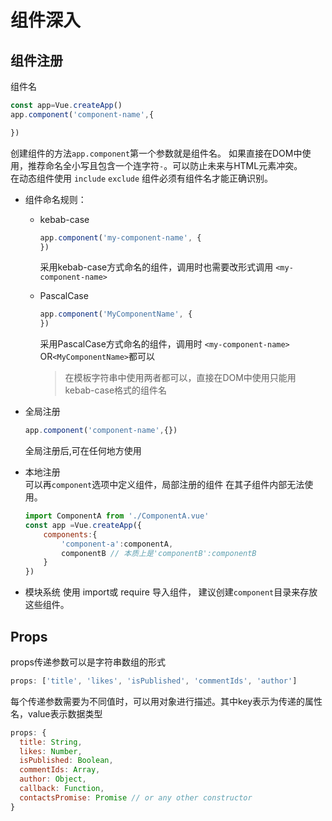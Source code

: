 # 组件深入
## 组件注册
组件名
```js
const app=Vue.createApp()
app.component('component-name',{

})
```
创建组件的方法`app.component`第一个参数就是组件名。  如果直接在DOM中使用，推荐命名全小写且包含一个连字符`-`。可以防止未来与HTML元素冲突。   
在动态组件使用 `include` `exclude` 组件必须有组件名才能正确识别。

- 组件命名规则： 
    - kebab-case  
        ```js
        app.component('my-component-name', {
        })
        ```
         采用kebab-case方式命名的组件，调用时也需要改形式调用 `<my-component-name>` 

    - PascalCase  
        ```js
        app.component('MyComponentName', {
        })
        ```
        采用PascalCase方式命名的组件，调用时 `<my-component-name>` OR`<MyComponentName>`都可以
        > 在模板字符串中使用两者都可以，直接在DOM中使用只能用 kebab-case格式的组件名
    
- 全局注册  
    ```js
    app.component('component-name',{})
    ```  
    全局注册后,可在任何地方使用
- 本地注册  
可以再`component`选项中定义组件，局部注册的组件 在其子组件内部无法使用。

    ```js
    import ComponentA from './ComponentA.vue'
    const app =Vue.createApp({
        components:{
            'component-a':componentA,
            componentB // 本质上是'componentB':componentB
        }
    })
    ```
- 模块系统
使用 import或 require 导入组件， 建议创建`component`目录来存放这些组件。




## Props
props传递参数可以是字符串数组的形式
```js
props: ['title', 'likes', 'isPublished', 'commentIds', 'author']
```
每个传递参数需要为不同值时，可以用对象进行描述。其中key表示为传递的属性名，value表示数据类型
```js
props: {
  title: String,
  likes: Number,
  isPublished: Boolean,
  commentIds: Array,
  author: Object,
  callback: Function,
  contactsPromise: Promise // or any other constructor
}
```
 